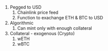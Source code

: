1) Pegged to USD
    1. Chainlink price feed
    2. Function to exachange ETH & BTC to USD
2) Algorithmic
    1. Can mint only with enough collateral
3) Collateral - exogenous (Crypto)
    1. wETH
    2. wBTC